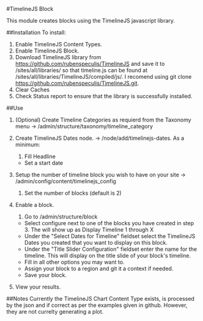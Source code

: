 #TimelineJS Block

This module creates blocks using the TimelineJS javascript library.

##Installation
To install:

1. Enable TimelineJS Content Types.
2. Enable TimelineJS Block.
3. Download TimelineJS library from https://github.com/rubenspeculis/TimelineJS and save it to /sites/all/libraries/ so that timeline.js can be found at /sites/all/libraries/TimelineJS/compiled/js/. I recomend using git clone https://github.com/rubenspeculis/TimelineJS.git.
4. Clear Caches
5. Check Status report to ensure that the library is successfully installed.

##Use
1. (Optional) Create Timeline Categories as requierd from the Taxonomy menu -> /admin/structure/taxonomy/timeline_category
2. Create TimelineJS Dates node. -> /node/add/timelinejs-dates. As a minimum:
    1. Fill Headline
    *  Set a start date

3. Setup the number of timeline block you wish to have on your site -> /admin/config/content/timelinejs_config
    1. Set the number of blocks (default is 2)
4. Enable a block.
    1. Go to /admin/structure/block
    *  Select configure next to one of the blocks you have created in step 3. The will show up as Display Timeline 1 through X
    *  Under the "Select Dates for Timeline" fieldset select the TimelineJS Dates you created that you want to display on this block.
    *  Under the "Title Slider Configuration" fieldset enter the name for the timeline. This will display on the title slide of your block's timeline.
    *  Fill in all other options you may want to.
    *  Assign your block to a region and git it a context if needed.
    *  Save your block.
5. View your results.

##Notes
Currently the TimelineJS Chart Content Type exists, is processed by the json and if correct as per the examples given in github. However, they are not currelty generating a plot.
